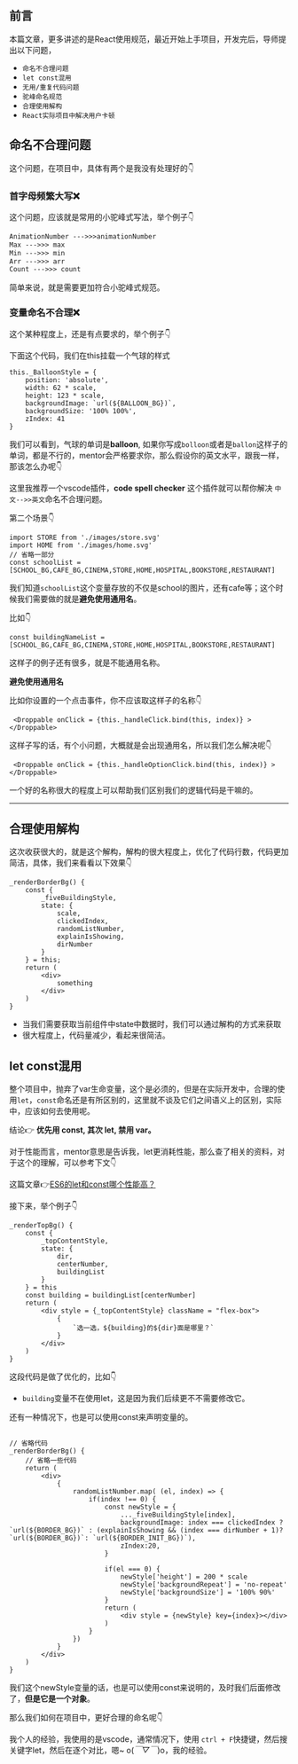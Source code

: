 ## 前言

本篇文章，更多讲述的是React使用规范，最近开始上手项目，开发完后，导师提出以下问题，

- `命名不合理问题`
- `let const混用`
- `无用/重复代码问题`
- `驼峰命名规范`
- `合理使用解构`
- `React实际项目中解决用户卡顿`







## 命名不合理问题

这个问题，在项目中，具体有两个是我没有处理好的👇



### 首字母频繁大写❌

这个问题，应该就是常用的小驼峰式写法，举个例子👇

```markdown
AnimationNumber --->>>animationNumber
Max --->>> max
Min --->>> min
Arr --->>> arr
Count --->>> count
```

简单来说，就是需要更加符合小驼峰式规范。



### 变量命名不合理❌

这个某种程度上，还是有点要求的，举个例子👇

下面这个代码，我们在this挂载一个气球的样式

```react
this._BalloonStyle = {
    position: 'absolute',
    width: 62 * scale,
    height: 123 * scale,
    backgroundImage: `url(${BALLOON_BG})`,
    backgroundSize: '100% 100%',
    zIndex: 41
}
```

我们可以看到，气球的单词是**balloon**, 如果你写成`bolloon`或者是`ballon`这样子的单词，都是不行的，mentor会严格要求你，那么假设你的英文水平，跟我一样，那该怎么办呢👇

这里我推荐一个vscode插件，**code spell checker** 这个插件就可以帮你解决 `中文-->>英文`命名不合理问题。



第二个场景👇



```react
import STORE from './images/store.svg'
import HOME from './images/home.svg'
// 省略一部分
const schoolList = [SCHOOL_BG,CAFE_BG,CINEMA,STORE,HOME,HOSPITAL,BOOKSTORE,RESTAURANT]
```



我们知道`schoolList`这个变量存放的不仅是school的图片，还有cafe等；这个时候我们需要做的就是**避免使用通用名**。

比如👇

```react
const buildingNameList = [SCHOOL_BG,CAFE_BG,CINEMA,STORE,HOME,HOSPITAL,BOOKSTORE,RESTAURANT]
```



这样子的例子还有很多，就是不能通用名称。

**避免使用通用名**

比如你设置的一个点击事件，你不应该取这样子的名称👇

```react
 <Droppable onClick = {this._handleClick.bind(this, index)} > </Droppable>
```



这样子写的话，有个小问题，大概就是会出现通用名，所以我们怎么解决呢👇

```react
 <Droppable onClick = {this._handleOptionClick.bind(this, index)} > </Droppable>
```



一个好的名称很大的程度上可以帮助我们区别我们的逻辑代码是干嘛的。





---------





## 合理使用解构

这次收获很大的，就是这个解构，解构的很大程度上，优化了代码行数，代码更加简洁，具体，我们来看看以下效果👇



```react
_renderBorderBg() {
    const {
        _fiveBuildingStyle,
        state: {
            scale,
            clickedIndex,
            randomListNumber,
            explainIsShowing,
            dirNumber
        }
    } = this;
    return (
        <div>
        	something
        </div>
    )
}
```



- 当我们需要获取当前组件中state中数据时，我们可以通过解构的方式来获取
- 很大程度上，代码量减少，看起来很简洁。









## let const混用

整个项目中，抛弃了var生命变量，这个是必须的，但是在实际开发中，合理的使用`let`，`const`命名还是有所区别的，这里就不谈及它们之间语义上的区别，实际中，应该如何去使用呢。

结论👉 **优先用 const, 其次 let, 禁用 var。**

对于性能而言，mentor意思是告诉我，let更消耗性能，那么查了相关的资料，对于这个的理解，可以参考下文👇

 这篇文章👉[ES6的let和const哪个性能高？](https://www.zhihu.com/question/58136118?from=profile_question_card)

接下来，举个例子👇

```react
_renderTopBg() {
    const {
        _topContentStyle,
        state: {
            dir,
            centerNumber,
            buildingList
        }
    } = this
    const building = buildingList[centerNumber]
    return (
        <div style = {_topContentStyle} className = "flex-box">
            {
                `选一选，${building}的${dir}面是哪里？`
            }
        </div>
    )
}
```



这段代码是做了优化的，比如👇

- `building`变量不在使用let，这是因为我们后续更不不需要修改它。



还有一种情况下，也是可以使用const来声明变量的。



```

// 省略代码
_renderBorderBg() {
    // 省略一些代码
    return (
        <div>
            {
                randomListNumber.map( (el, index) => {
                    if(index !== 0) {
                        const newStyle = {
                            ..._fiveBuildingStyle[index],
                            backgroundImage: index === clickedIndex ? `url(${BORDER_BG})` : (explainIsShowing && (index === dirNumber + 1)? `url(${BORDER_BG})`: `url(${BORDER_INIT_BG})`),
                            zIndex:20,
                        }
                        
                        if(el === 0) {
                            newStyle['height'] = 200 * scale
                            newStyle['backgroundRepeat'] = 'no-repeat'
                            newStyle['backgroundSize'] = '100% 90%'
                        }
                        return (
                            <div style = {newStyle} key={index}></div>
                        )
                    }
                })
            }
        </div>
    )
}
```



我们这个newStyle变量的话，也是可以使用const来说明的，及时我们后面修改了，**但是它是一个对象**。



那么我们如何在项目中，更好合理的命名呢👇

我个人的经验，我使用的是vscode，通常情况下，使用 `ctrl + F`快捷键，然后搜关键字let，然后在逐个对比，嗯~ o(*￣▽￣*)o，我的经验。




